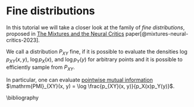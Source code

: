 # Fine distributions

In this tutorial we will take a closer look at the family of *fine distributions*, proposed in [The Mixtures and the Neural Critics](https://arxiv.org/abs/2310.10240) paper[@mixtures-neural-critics-2023].

We call a distribution $P_{XY}$ fine, if it is possible to evaluate the densities $\log p_{XY}(x, y)$, $\log p_X(x)$, and $\log p_Y(y)$ for arbitrary points and it is possible to efficiently sample from $P_{XY}$.

In particular, one can evaluate [pointwise mutual information](https://en.wikipedia.org/wiki/Pointwise_mutual_information) $\mathrm{PMI}_{XY}(x, y) = \log \frac{p_{XY}(x, y)}{p_X(x)p_Y(y)}$.

\bibliography
